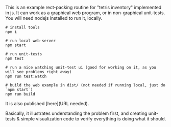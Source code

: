 This is an example rect-packing routine for "tetris inventory" implemented in js. It can work as a graphical web program, or in non-graphical unit-tests. You will need nodejs installed to run it, locally.

```
# install tools
npm i

# run local web-server
npm start

# run unit-tests
npm test

# run a nice watching unit-test ui (good for working on it, as you will see problems right away)
npm run test:watch

# build the web example in dist/ (not needed if running local, just do `npm start`)
npm run build
```

It is also published [here](URL needed).


Basically, it illustrates understanding the problem first, and creating unit-tests & simple visualization code to verify everything is doing what it should.